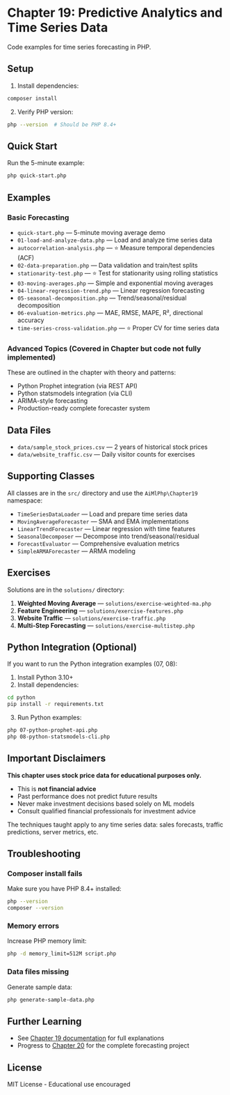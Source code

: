 # Chapter 19: Predictive Analytics and Time Series Data

Code examples for time series forecasting in PHP.

## Setup

1. Install dependencies:

```bash
composer install
```

2. Verify PHP version:

```bash
php --version  # Should be PHP 8.4+
```

## Quick Start

Run the 5-minute example:

```bash
php quick-start.php
```

## Examples

### Basic Forecasting

- `quick-start.php` — 5-minute moving average demo
- `01-load-and-analyze-data.php` — Load and analyze time series data
- `autocorrelation-analysis.php` — ⭐ Measure temporal dependencies (ACF)
- `02-data-preparation.php` — Data validation and train/test splits
- `stationarity-test.php` — ⭐ Test for stationarity using rolling statistics
- `03-moving-averages.php` — Simple and exponential moving averages
- `04-linear-regression-trend.php` — Linear regression forecasting
- `05-seasonal-decomposition.php` — Trend/seasonal/residual decomposition
- `06-evaluation-metrics.php` — MAE, RMSE, MAPE, R², directional accuracy
- `time-series-cross-validation.php` — ⭐ Proper CV for time series data

### Advanced Topics (Covered in Chapter but code not fully implemented)

These are outlined in the chapter with theory and patterns:

- Python Prophet integration (via REST API)
- Python statsmodels integration (via CLI)
- ARIMA-style forecasting
- Production-ready complete forecaster system

## Data Files

- `data/sample_stock_prices.csv` — 2 years of historical stock prices
- `data/website_traffic.csv` — Daily visitor counts for exercises

## Supporting Classes

All classes are in the `src/` directory and use the `AiMlPhp\Chapter19` namespace:

- `TimeSeriesDataLoader` — Load and prepare time series data
- `MovingAverageForecaster` — SMA and EMA implementations
- `LinearTrendForecaster` — Linear regression with time features
- `SeasonalDecomposer` — Decompose into trend/seasonal/residual
- `ForecastEvaluator` — Comprehensive evaluation metrics
- `SimpleARMAForecaster` — ARMA modeling

## Exercises

Solutions are in the `solutions/` directory:

1. **Weighted Moving Average** — `solutions/exercise-weighted-ma.php`
2. **Feature Engineering** — `solutions/exercise-features.php`
3. **Website Traffic** — `solutions/exercise-traffic.php`
4. **Multi-Step Forecasting** — `solutions/exercise-multistep.php`

## Python Integration (Optional)

If you want to run the Python integration examples (07, 08):

1. Install Python 3.10+
2. Install dependencies:

```bash
cd python
pip install -r requirements.txt
```

3. Run Python examples:

```bash
php 07-python-prophet-api.php
php 08-python-statsmodels-cli.php
```

## Important Disclaimers

**This chapter uses stock price data for educational purposes only.**

- This is **not financial advice**
- Past performance does not predict future results
- Never make investment decisions based solely on ML models
- Consult qualified financial professionals for investment advice

The techniques taught apply to any time series data: sales forecasts, traffic predictions, server metrics, etc.

## Troubleshooting

### Composer install fails

Make sure you have PHP 8.4+ installed:

```bash
php --version
composer --version
```

### Memory errors

Increase PHP memory limit:

```bash
php -d memory_limit=512M script.php
```

### Data files missing

Generate sample data:

```bash
php generate-sample-data.php
```

## Further Learning

- See [Chapter 19 documentation](/series/ai-ml-php-developers/chapters/19-predictive-analytics-and-time-series-data) for full explanations
- Progress to [Chapter 20](/series/ai-ml-php-developers/chapters/20-time-series-forecasting-project) for the complete forecasting project

## License

MIT License - Educational use encouraged
